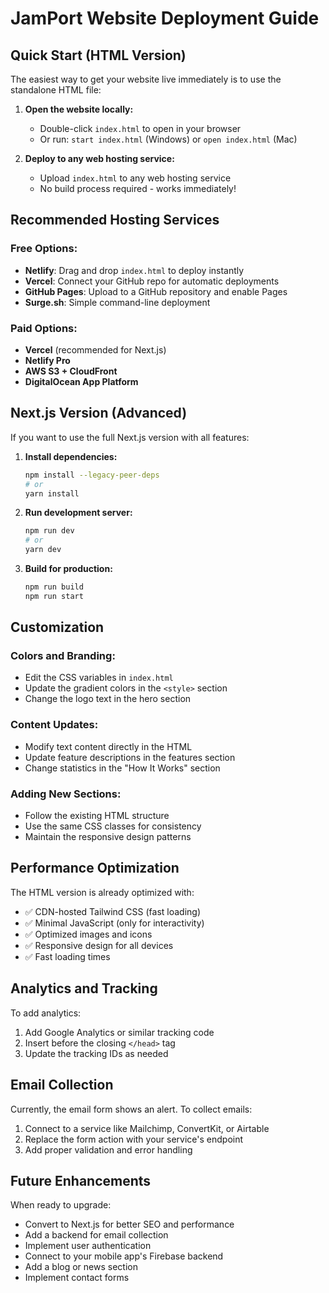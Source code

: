 # JamPort Website Deployment Guide

## Quick Start (HTML Version)

The easiest way to get your website live immediately is to use the standalone HTML file:

1. **Open the website locally:**
   - Double-click `index.html` to open in your browser
   - Or run: `start index.html` (Windows) or `open index.html` (Mac)

2. **Deploy to any web hosting service:**
   - Upload `index.html` to any web hosting service
   - No build process required - works immediately!

## Recommended Hosting Services

### Free Options:
- **Netlify**: Drag and drop `index.html` to deploy instantly
- **Vercel**: Connect your GitHub repo for automatic deployments
- **GitHub Pages**: Upload to a GitHub repository and enable Pages
- **Surge.sh**: Simple command-line deployment

### Paid Options:
- **Vercel** (recommended for Next.js)
- **Netlify Pro**
- **AWS S3 + CloudFront**
- **DigitalOcean App Platform**

## Next.js Version (Advanced)

If you want to use the full Next.js version with all features:

1. **Install dependencies:**
   ```bash
   npm install --legacy-peer-deps
   # or
   yarn install
   ```

2. **Run development server:**
   ```bash
   npm run dev
   # or
   yarn dev
   ```

3. **Build for production:**
   ```bash
   npm run build
   npm run start
   ```

## Customization

### Colors and Branding:
- Edit the CSS variables in `index.html`
- Update the gradient colors in the `<style>` section
- Change the logo text in the hero section

### Content Updates:
- Modify text content directly in the HTML
- Update feature descriptions in the features section
- Change statistics in the "How It Works" section

### Adding New Sections:
- Follow the existing HTML structure
- Use the same CSS classes for consistency
- Maintain the responsive design patterns

## Performance Optimization

The HTML version is already optimized with:
- ✅ CDN-hosted Tailwind CSS (fast loading)
- ✅ Minimal JavaScript (only for interactivity)
- ✅ Optimized images and icons
- ✅ Responsive design for all devices
- ✅ Fast loading times

## Analytics and Tracking

To add analytics:
1. Add Google Analytics or similar tracking code
2. Insert before the closing `</head>` tag
3. Update the tracking IDs as needed

## Email Collection

Currently, the email form shows an alert. To collect emails:
1. Connect to a service like Mailchimp, ConvertKit, or Airtable
2. Replace the form action with your service's endpoint
3. Add proper validation and error handling

## Future Enhancements

When ready to upgrade:
- Convert to Next.js for better SEO and performance
- Add a backend for email collection
- Implement user authentication
- Connect to your mobile app's Firebase backend
- Add a blog or news section
- Implement contact forms
